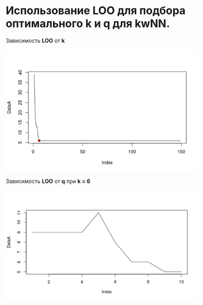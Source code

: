 # Использование LOO для подбора оптимального k и q для kwNN.

Зависимость **LOO** от **k**

![Ну нет ее и все! Отстань!](/kwNNLOO/kwNNLOO.png)

Зависимость **LOO** от **q** при **k = 6**


![Ну нет ее и все! Отстань!](/kwNNLOO/LOO(q).png)
